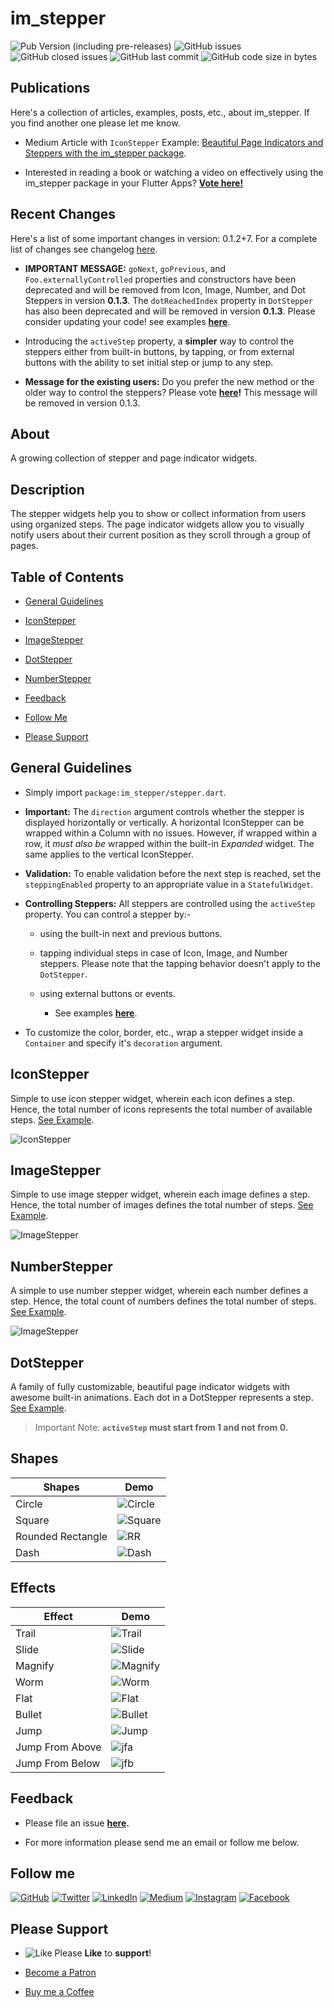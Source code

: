 # im_stepper

![Pub Version (including pre-releases)](https://img.shields.io/pub/v/im_stepper?include_prereleases)
![GitHub issues](https://img.shields.io/github/issues-raw/imujtaba8488/package_im_stepper)
![GitHub closed issues](https://img.shields.io/github/issues-closed/imujtaba8488/package_im_stepper)
![GitHub last commit](https://img.shields.io/github/last-commit/imujtaba8488/package_im_stepper)
![GitHub code size in bytes](https://img.shields.io/github/languages/code-size/imujtaba8488/package_im_stepper)

## Publications

Here's a collection of articles, examples, posts, etc., about im_stepper. If you find another one please let me know.

* Medium Article with `IconStepper` Example: [Beautiful Page Indicators and Steppers with the im_stepper package](https://imujtaba8488.medium.com/beautiful-page-indicators-and-steppers-with-the-im-stepper-package-8c091cf5364e).

* Interested in reading a book or watching a video on effectively using the im_stepper package in your Flutter Apps? __[Vote here!](https://forms.gle/rQqpARMTAcCCNE9V8)__

## Recent Changes

Here's a list of some important changes in version: 0.1.2+7. For a complete list of changes see changelog [here](https://pub.dev/packages/im_stepper/changelog).

* __IMPORTANT MESSAGE:__ `goNext`, `goPrevious`, and `Foo.externallyControlled` properties and constructors have been deprecated and will be removed from Icon, Image, Number, and Dot Steppers in version __0.1.3__. The `dotReachedIndex` property in `DotStepper` has also been deprecated and will be removed in version __0.1.3__. Please consider updating your code! see examples __[here](https://pub.dev/packages/im_stepper/example)__.

* Introducing the `activeStep` property, a __simpler__ way to control the steppers either from built-in buttons, by tapping, or from external buttons with the ability to set initial step or jump to any step.

* __Message for the existing users:__ Do you prefer the new method or the older way to control the steppers? Please vote __[here](https://forms.gle/zsr7NBviR6bqaGRi6)!__ This message will be removed in version 0.1.3.

## About

A growing collection of stepper and page indicator widgets.

## Description

The stepper widgets help you to show or collect information from users using organized steps. The page indicator widgets allow you to visually notify users about their current position as they scroll through a group of pages.

## Table of Contents

* [General Guidelines](#general-guidelines)

* [IconStepper](#iconstepper)

* [ImageStepper](#imagestepper)

* [DotStepper](#dotstepper)

* [NumberStepper](#numberstepper)

* [Feedback](#feedback)

* [Follow Me](#follow-me)

* [Please Support](#please-support)

## General Guidelines

* Simply import `package:im_stepper/stepper.dart`.

* __Important:__ The `direction` argument controls whether the stepper is displayed horizontally or vertically. A horizontal IconStepper can be wrapped within a Column with no issues. However, if wrapped within a row, it _must also be_ wrapped within the built-in _Expanded_ widget. The same applies to the vertical IconStepper.

* __Validation:__ To enable validation before the next step is reached, set the `steppingEnabled` property to an appropriate value in a `StatefulWidget`.

* __Controlling Steppers:__ All steppers are controlled using the `activeStep` property. You can control a stepper by:-

  * using the built-in next and previous buttons.

  * tapping individual steps in case of Icon, Image, and Number steppers. Please note that the tapping behavior doesn't apply to the `DotStepper`.

  * using external buttons or events.

    * See examples __[here](https://pub.dev/packages/im_stepper/example)__.

* To customize the color, border, etc., wrap a stepper widget inside a `Container` and specify it's `decoration` argument.

## IconStepper

Simple to use icon stepper widget, wherein each icon defines a step. Hence, the total number of icons represents the total number of available steps. [See Example](https://pub.dev/packages/im_stepper/example).

![IconStepper](https://github.com/imujtaba8488/showcase/blob/master/im_stepper/landing/icon_stepper.gif)

## ImageStepper

Simple to use image stepper widget, wherein each image defines a step. Hence, the total number of images defines the total number of steps. [See Example](https://pub.dev/packages/im_stepper/example).

![ImageStepper](https://github.com/imujtaba8488/showcase/blob/master/im_stepper/landing/image_stepper.gif)

## NumberStepper

A simple to use number stepper widget, wherein each number defines a step. Hence, the total count of numbers defines the total number of steps. [See Example](https://pub.dev/packages/im_stepper/example).

![ImageStepper](https://github.com/imujtaba8488/showcase/blob/master/im_stepper/landing/number_stepper.gif)

## DotStepper

A family of fully customizable, beautiful page indicator widgets with awesome built-in animations. Each dot in a DotStepper represents a step. [See Example](https://pub.dev/packages/im_stepper/example).

> Important Note: __`activeStep` must start from 1 and not from 0.__

## Shapes

 **Shapes**        | **Demo**
-------------------|------------
 Circle            |![Circle](https://github.com/imujtaba8488/showcase/blob/master/im_stepper/dot_stepper/shapes/circle.png)
 Square            |![Square](https://github.com/imujtaba8488/showcase/blob/master/im_stepper/dot_stepper/shapes/square.png)
 Rounded Rectangle |![RR](https://github.com/imujtaba8488/showcase/blob/master/im_stepper/dot_stepper/shapes/rounded_rectangle.png)
 Dash              |![Dash](https://github.com/imujtaba8488/showcase/blob/master/im_stepper/dot_stepper/shapes/dash.png)

## Effects

 **Effect**      | **Demo**
-----------------|----------------
 Trail           |![Trail](https://github.com/imujtaba8488/showcase/blob/master/im_stepper/dot_stepper/effects/trail.gif)
 Slide           |![Slide](https://github.com/imujtaba8488/showcase/blob/master/im_stepper/dot_stepper/effects/slide.gif)
 Magnify         |![Magnify](https://github.com/imujtaba8488/showcase/blob/master/im_stepper/dot_stepper/effects/magnify.gif)
 Worm            |![Worm](https://github.com/imujtaba8488/showcase/blob/master/im_stepper/dot_stepper/effects/worm.gif)
 Flat            |![Flat](https://github.com/imujtaba8488/showcase/blob/master/im_stepper/dot_stepper/effects/flat.gif)
 Bullet          |![Bullet](https://github.com/imujtaba8488/showcase/blob/master/im_stepper/dot_stepper/effects/bullet.gif)
 Jump            |![Jump](https://github.com/imujtaba8488/showcase/blob/master/im_stepper/dot_stepper/effects/jump.gif)
 Jump From Above |![jfa](https://github.com/imujtaba8488/showcase/blob/master/im_stepper/dot_stepper/effects/jump_from_above.gif)
 Jump From Below |![jfb](https://github.com/imujtaba8488/showcase/blob/master/im_stepper/dot_stepper/effects/jump_from_below.gif)

## Feedback

* Please file an issue __[here](https://github.com/imujtaba8488/package_im_stepper/issues).__

* For more information please send me an email or follow me below.

## Follow me

[![GitHub](https://github.com/imujtaba8488/showcase/blob/master/icons/github_64px%20b:w.png)](https://github.com/imujtaba8488) [![Twitter](https://github.com/imujtaba8488/showcase/blob/master/icons/twitter_64px%20b:w.png)](https://twitter.com/imujtaba8488)  [![LinkedIn](https://github.com/imujtaba8488/showcase/blob/master/icons/linkedin_64px%20b:w.png)](https://www.linkedin.com/in/imujtaba8488/)  [![Medium](https://github.com/imujtaba8488/showcase/blob/master/icons/medium_64px%20b:w.png)](https://imujtaba8488.medium.com)  [![Instagram](https://github.com/imujtaba8488/showcase/blob/master/icons/insta_64px%20b:w.png)](https://www.instagram.com/imujtaba8488/)  [![Facebook](https://github.com/imujtaba8488/showcase/blob/master/icons/fb_64px%20b:w.png)](https://www.facebook.com/imujtaba8488/)

## Please Support

* ![Like](https://github.com/imujtaba8488/showcase/blob/master/icons/thumbs_up.png) Please __Like__ to __support__!

* [Become a Patron](https://www.patreon.com/imujtaba8488)

* [Buy me a Coffee](https://www.buymeacoffee.com/imujtaba8488)
